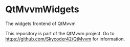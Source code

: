 # QtMvvmWidgets
The widgets frontend of QtMvvm

This repository is part of the QtMvvm project. Go to https://github.com/Skycoder42/QtMvvm for information.
